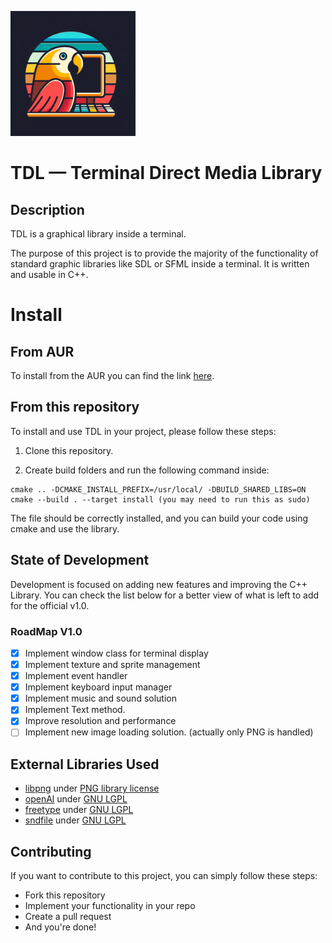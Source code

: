 ![TDL Logo](doc/img/tdl_icone.png)
# TDL — Terminal Direct Media Library

## Description

TDL is a graphical library inside a terminal.

The purpose of this project is to provide the majority of the functionality of standard graphic libraries like SDL or SFML inside a terminal. It is written and usable in C++.

# Install

## From AUR

To install from the AUR you can find the link [here](https://aur.archLinux.org/packages/tdl_terminal_directmedia_library).

## From this repository

To install and use TDL in your project, please follow these steps:

1. Clone this repository.

2. Create build folders and run the following command inside:
```
cmake .. -DCMAKE_INSTALL_PREFIX=/usr/local/ -DBUILD_SHARED_LIBS=ON
cmake --build . --target install (you may need to run this as sudo)
```
The file should be correctly installed, and you can build your code using cmake and use the library.

## State of Development

Development is focused on adding new features and improving the C++ Library. You can check the list below for a better view of what is left to add for the official v1.0.

### RoadMap V1.0
- [x] Implement window class for terminal display
- [x] Implement texture and sprite management
- [x] Implement event handler
- [x] Implement keyboard input manager
- [x] Implement music and sound solution
- [x] Implement Text method.
- [x] Improve resolution and performance
- [ ] Implement new image loading solution. (actually only PNG is handled)

## External Libraries Used
- [libpng](https://github.com/pnggroup/libpng) under [PNG library license](https://spdx.org/licenses/libpng-2.0.html)
- [openAl](https://www.openal.org/) under [GNU LGPL](https://www.gnu.org/licenses/lgpl-2.1.html)
- [freetype](https://www.freetype.org/) under [GNU LGPL](https://www.gnu.org/licenses/lgpl-2.1.html)
- [sndfile](http://www.mega-nerd.com/libsndfile/) under [GNU LGPL](https://www.gnu.org/licenses/lgpl-2.1.html)

## Contributing

If you want to contribute to this project, you can simply follow these steps:

- Fork this repository
- Implement your functionality in your repo
- Create a pull request
- And you're done!